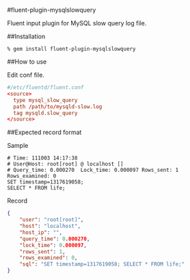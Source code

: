 #fluent-plugin-mysqlslowquery

Fluent input plugin for  MySQL slow query log file.

##Installation

```shell
% gem install fluent-plugin-mysqlslowquery
```

##How to use

Edit conf file.

```conf
#/etc/fluentd/fluent.conf
<source>
  type mysql_slow_query
  path /path/to/mysqld-slow.log
  tag mysqld.slow_query
</source>
```

##Expected record format

Sample

```
# Time: 111003 14:17:38
# User@Host: root[root] @ localhost []
# Query_time: 0.000270  Lock_time: 0.000097 Rows_sent: 1  Rows_examined: 0
SET timestamp=1317619058;
SELECT * FROM life;
```

Record

```json
{
    "user": "root[root]",
    "host": "localhost",
    "host_ip": "",
    "query_time": 0.000270,
    "lock_time": 0.000097,
    "rows_sent": 1,
    "rows_examined": 0,
    "sql": "SET timestamp=1317619058; SELECT * FROM life;"
}
```
